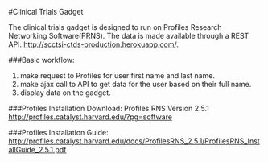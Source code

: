 #Clinical Trials Gadget

The clinical trials gadget is designed to run on Profiles Research Networking Software(PRNS).  The data is made available through a REST API.  http://scctsi-ctds-production.herokuapp.com/.

###Basic workflow:
1. make request to Profiles for user first name and last name.
2. make ajax call to API to get data for the user based on their full name.
3. display data on the gadget.

###Profiles Installation Download:
Profiles RNS Version 2.5.1
http://profiles.catalyst.harvard.edu/?pg=software

###Profiles Installation Guide:
http://profiles.catalyst.harvard.edu/docs/ProfilesRNS_2.5.1/ProfilesRNS_InstallGuide_2.5.1.pdf
